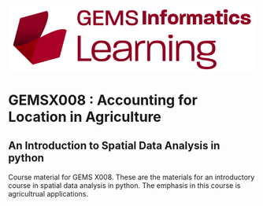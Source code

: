 ![GEMS Learning logo](https://github.com/abjoglekar/GEMS-X003-Geospatial-Analysis-R-Intro/blob/main/images/GEMS%20Informatics%20Learning.png)

# GEMSX008 : Accounting for Location in Agriculture
## An Introduction to Spatial Data Analysis in python
Course material for GEMS X008. These are the materials for an introductory course in spatial data analysis in python. The emphasis in this course is agricultrual applications.
